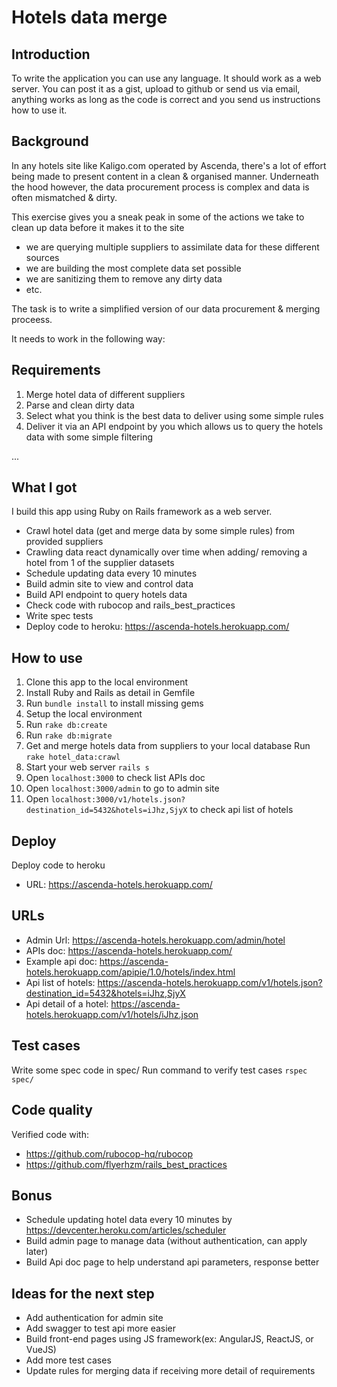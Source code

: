 # Hotels data merge

## Introduction

To write the application you can use any language. It should work as a web server. You can post it as a gist, upload to github or send us via email, anything works as long as the code is correct and you send us instructions how to use it.

## Background

In any hotels site like Kaligo.com operated by Ascenda, there's a lot of effort being made to present content in a clean & organised manner. Underneath the hood however, the data procurement process is complex and data is often mismatched & dirty.

This exercise gives you a sneak peak in some of the actions we take to clean up data before it makes it to the site

- we are querying multiple suppliers to assimilate data for these different sources
- we are building the most complete data set possible
- we are sanitizing them to remove any dirty data
- etc.

The task is to write a simplified version of our data procurement & merging proceess.

It needs to work in the following way:

## Requirements

1. Merge hotel data of different suppliers
  1. Parse and clean dirty data
  2. Select what you think is the best data to deliver using some simple rules
2. Deliver it via an API endpoint by you which allows us to query the hotels data with some simple filtering

...

## What I got

I build this app using Ruby on Rails framework as a web server.

- Crawl hotel data (get and merge data by some simple rules) from provided suppliers
- Crawling data react dynamically over time when adding/ removing a hotel from 1 of the supplier datasets
- Schedule updating data every 10 minutes
- Build admin site to view and control data
- Build API endpoint to query hotels data
- Check code with rubocop and rails_best_practices
- Write spec tests
- Deploy code to heroku: https://ascenda-hotels.herokuapp.com/

## How to use

1. Clone this app to the local environment
2. Install Ruby and Rails as detail in Gemfile
3. Run `bundle install` to install missing gems
4. Setup the local environment
  1. Run `rake db:create`
  2. Run `rake db:migrate`
5. Get and merge hotels data from suppliers to your local database
  Run `rake hotel_data:crawl`
6. Start your web server `rails s`
7. Open `localhost:3000` to check list APIs doc
8. Open `localhost:3000/admin` to go to admin site
9. Open `localhost:3000/v1/hotels.json?destination_id=5432&hotels=iJhz,SjyX` to check api list of hotels

## Deploy

Deploy code to heroku
- URL: https://ascenda-hotels.herokuapp.com/

## URLs
- Admin Url: https://ascenda-hotels.herokuapp.com/admin/hotel
- APIs doc: https://ascenda-hotels.herokuapp.com/
- Example api doc: https://ascenda-hotels.herokuapp.com/apipie/1.0/hotels/index.html
- Api list of hotels: https://ascenda-hotels.herokuapp.com/v1/hotels.json?destination_id=5432&hotels=iJhz,SjyX
- Api detail of a hotel: https://ascenda-hotels.herokuapp.com/v1/hotels/iJhz.json

## Test cases
Write some spec code in spec/
Run command to verify test cases `rspec spec/`

## Code quality
Verified code with:
- https://github.com/rubocop-hq/rubocop
- https://github.com/flyerhzm/rails_best_practices

## Bonus
- Schedule updating hotel data every 10 minutes by https://devcenter.heroku.com/articles/scheduler
- Build admin page to manage data (without authentication, can apply later)
- Build Api doc page to help understand api parameters, response better

## Ideas for the next step
- Add authentication for admin site
- Add swagger to test api more easier
- Build front-end pages using JS framework(ex: AngularJS, ReactJS, or VueJS)
- Add more test cases
- Update rules for merging data if receiving more detail of requirements
